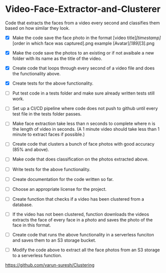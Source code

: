 # Video-Face-Extractor-and-Clusterer
Code that extracts the faces from a video every second and classifies them based on how similar they look.

- [x] Make the code save the face photo in the format [video title]_[timestamp]_[order in which face was captured].png example [Avatar]_[189]_[3].png
- [x] Make the code save the photos to an existing or if not avaibale a new folder with its name as the title of the video.
- [x] Create code that loops through every second of a video file and does the functionality above.
- [x] Create tests for the above functionality.

- [ ] Put test code in a tests folder and make sure already written tests still work.
- [ ] Set up a CI/CD pipeline where code does not push to github until every test file in the tests folder passes.
- [ ] Make face extraction take less than n seconds to complete where n is the length of video in seconds. (A 1 minute video should take less than 1 minute to extract faces if possible.)

- [ ] Create code that clusters a bunch of face photos with good accuracy (85% and above).
- [ ] Make code that does classification on the photos extracted above.
- [ ] Write tests for the above functionality.

- [ ] Create documentation for the code written so far.
- [ ] Choose an appropriate license for the project.

- [ ] Create function that checks if a video has been clustered from a database.
- [ ] If the video has not been clustered, function downloads the videos extracts the face of every face in a photo and saves the photo of the face in this format.

- [ ] Create code that runs the above functionality in a serverless funciton and saves them to an S3 storage bucket.
- [ ] Modify the code above to extract all the face photos from an S3 storage to a serverless function.




https://github.com/varun-suresh/Clustering
